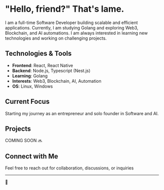# "Hello, friend?" That's lame.

I am a full-time Software Developer building scalable and efficient applications. Currently, I am studying Golang and exploring Web3, Blockchain, and AI automations. I am always interested in learning new technologies and working on challenging projects.

## Technologies & Tools

- **Frontend**: React, React Native
- **Backend**: Node.js, Typescript (Nest.js)
- **Learning**: Golang
- **Interests**: Web3, Blockchain, AI, Automation
- **OS**: Linux, Windows

## Current Focus

Starting my journey as an entrepreneur and solo founder in Software and AI.

## Projects

COMING SOON 🔜

## Connect with Me

Feel free to reach out for collaboration, discussions, or inquiries

---

🤖
